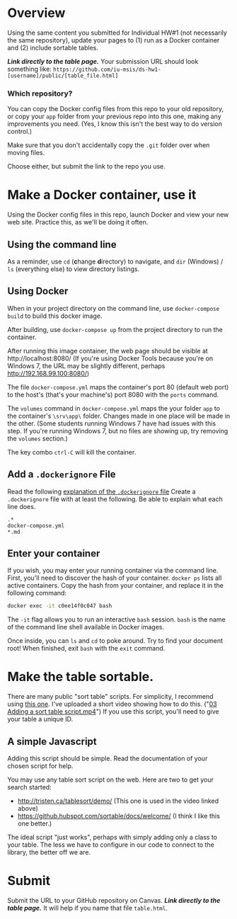 
# Overview
Using the same content you submitted for Individual HW#1 (not necessarily the same repository), update your pages to (1)  run as a Docker container and (2) include sortable tables.

_**Link directly to the table page.**_ Your submission URL should look something like: `https://github.com/iu-msis/ds-hw1-[username]/public/[table_file.html]`

### Which repository?
You can copy the Docker config files from this repo to your old repository, or copy your `app` folder from your previous repo into this one, making any improvements you need. (Yes, I know this isn't the best way to do version control.)

Make sure that you don't accidentally copy the `.git` folder over when moving files.

Choose either, but submit the link to the repo you use.

# Make a Docker container, use it
Using the Docker config files in this repo, launch Docker and view your new web site. Practice this, as we'll be doing it often.

## Using the command line
As a reminder, use `cd` (**c**hange **d**irectory) to navigate, and `dir` (Windows) / `ls` (everything else) to view directory listings.

## Using Docker
When in your project directory on the command line, use `docker-compose build` to build this docker image.

After building, use `docker-compose up` from the project directory to run the container.

After running this image container, the web page should be visible at http://localhost:8080/ (If you're using Docker Tools because you're on Windows 7, the URL may be slightly different, perhaps http://192.168.99.100:8080/)

The file `docker-compose.yml` maps the container's port 80 (default web port) to
the host's (that's your machine's) port 8080 with the `ports` command.

The `volumes` command in `docker-compose.yml` maps the your folder `app` to the
container's `\srv\app\` folder. Changes made in one place will be made in the
 other. (Some students running Windows 7 have had issues with this step. If you're running Windows 7, but no files are showing up, try removing the `volumes` section.)

The key combo `ctrl-C` will kill the container.

## Add a `.dockerignore` File
Read the following [explanation of the `.dockerignore` file](https://blog.codeship.com/leveraging-the-dockerignore-file-to-create-smaller-images/)
Create a `.dockerignore` file with at least the following. Be able to explain what each line does.

```
.*
docker-compose.yml
*.md
```

## Enter your container

If you wish, you may enter your running container via the command line. First, you'll need to discover the hash of your container. `docker ps` lists all active containers. Copy the hash from your container, and replace it in the following command:

```bash
docker exec -it c0ee14f0c047 bash
```

The `-it` flag allows you to run an interactive `bash` session. `bash` is the name of the command line shell available in Docker images.

Once inside, you can `ls` and `cd` to poke around. Try to find your document root! When finished, exit `bash` with the `exit` command.


# Make the table sortable.

There are many public "sort table" scripts. For simplicity, I recommend using [this one](http://tristen.ca/tablesort/demo/). I've uploaded a short video showing how to do this. ("[03 Adding a sort table script.mp4](https://iu.mediaspace.kaltura.com/media/03+Adding+a+sort+table+script/1_9cd5rcdg)") If you use this script, you'll need to give your table a unique ID.

## A simple Javascript

Adding this script should be simple. Read the documentation of your chosen script for help.

You may use any table sort script on the web. Here are two to get your search started:

* http://tristen.ca/tablesort/demo/ (This one is used in the video linked above)
* https://github.hubspot.com/sortable/docs/welcome/ (I think I like this one better.)

The ideal script "just works", perhaps with simply adding only a class to your table. The less we have to configure in our code to connect to the library, the better off we are.

# Submit
Submit the URL to your GitHub repository on Canvas. _**Link directly to the table page.**_ It will help if you name that file `table.html`.
